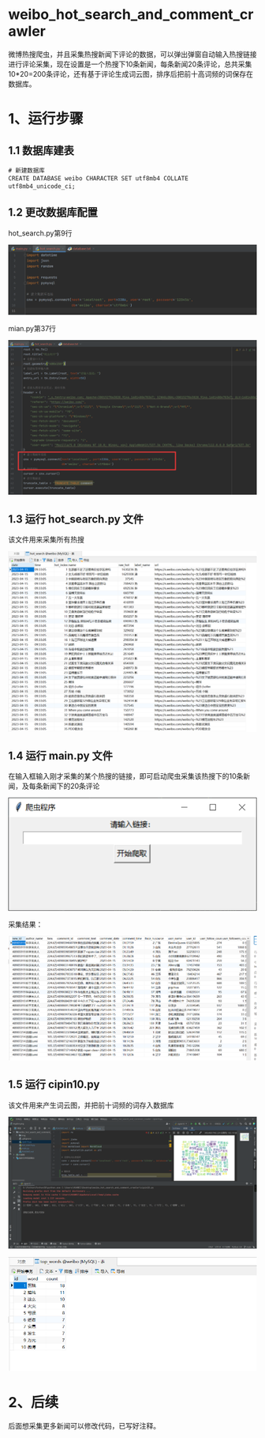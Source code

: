 # weibo_hot_search_and_comment_crawler
微博热搜爬虫，并且采集热搜新闻下评论的数据，可以弹出弹窗自动输入热搜链接进行评论采集，现在设置是一个热搜下10条新闻，每条新闻20条评论，总共采集10*20=200条评论，还有基于评论生成词云图，排序后把前十高词频的词保存在数据库。

# 1、运行步骤

## 1.1 数据库建表

```mysql
# 新建数据库
CREATE DATABASE weibo CHARACTER SET utf8mb4 COLLATE utf8mb4_unicode_ci;
```

## 1.2 更改数据库配置

hot_search.py第9行

![image-1](/img/1.png)

mian.py第37行

![image-1](/img/2.png)

## 1.3 运行 hot_search.py 文件

该文件用来采集所有热搜

![image-1](/img/3.png)

## 1.4 运行 main.py 文件

在输入框输入刚才采集的某个热搜的链接，即可启动爬虫采集该热搜下的10条新闻，及每条新闻下的20条评论

![image-1](/img/4.png)

采集结果：

![image-1](/img/5.png)

## 1.5 运行 cipin10.py

该文件用来产生词云图，并把前十词频的词存入数据库

![image-1](/img/6.png)

![image-1](/img/7.png)

# 2、后续

后面想采集更多新闻可以修改代码，已写好注释。

